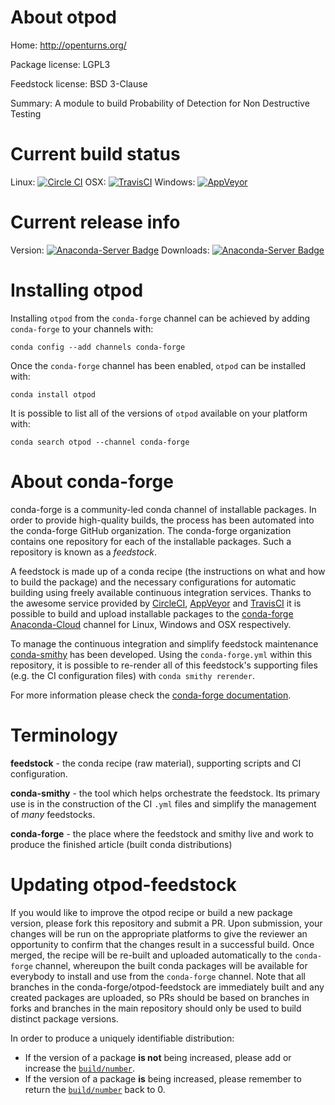 About otpod
===========

Home: http://openturns.org/

Package license: LGPL3

Feedstock license: BSD 3-Clause

Summary: A module to build Probability of Detection for Non Destructive Testing



Current build status
====================

Linux: [![Circle CI](https://circleci.com/gh/conda-forge/otpod-feedstock.svg?style=shield)](https://circleci.com/gh/conda-forge/otpod-feedstock)
OSX: [![TravisCI](https://travis-ci.org/conda-forge/otpod-feedstock.svg?branch=master)](https://travis-ci.org/conda-forge/otpod-feedstock)
Windows: [![AppVeyor](https://ci.appveyor.com/api/projects/status/github/conda-forge/otpod-feedstock?svg=True)](https://ci.appveyor.com/project/conda-forge/otpod-feedstock/branch/master)

Current release info
====================
Version: [![Anaconda-Server Badge](https://anaconda.org/conda-forge/otpod/badges/version.svg)](https://anaconda.org/conda-forge/otpod)
Downloads: [![Anaconda-Server Badge](https://anaconda.org/conda-forge/otpod/badges/downloads.svg)](https://anaconda.org/conda-forge/otpod)

Installing otpod
================

Installing `otpod` from the `conda-forge` channel can be achieved by adding `conda-forge` to your channels with:

```
conda config --add channels conda-forge
```

Once the `conda-forge` channel has been enabled, `otpod` can be installed with:

```
conda install otpod
```

It is possible to list all of the versions of `otpod` available on your platform with:

```
conda search otpod --channel conda-forge
```


About conda-forge
=================

conda-forge is a community-led conda channel of installable packages.
In order to provide high-quality builds, the process has been automated into the
conda-forge GitHub organization. The conda-forge organization contains one repository
for each of the installable packages. Such a repository is known as a *feedstock*.

A feedstock is made up of a conda recipe (the instructions on what and how to build
the package) and the necessary configurations for automatic building using freely
available continuous integration services. Thanks to the awesome service provided by
[CircleCI](https://circleci.com/), [AppVeyor](http://www.appveyor.com/)
and [TravisCI](https://travis-ci.org/) it is possible to build and upload installable
packages to the [conda-forge](https://anaconda.org/conda-forge)
[Anaconda-Cloud](http://docs.anaconda.org/) channel for Linux, Windows and OSX respectively.

To manage the continuous integration and simplify feedstock maintenance
[conda-smithy](http://github.com/conda-forge/conda-smithy) has been developed.
Using the ``conda-forge.yml`` within this repository, it is possible to re-render all of
this feedstock's supporting files (e.g. the CI configuration files) with ``conda smithy rerender``.

For more information please check the [conda-forge documentation](https://conda-forge.org/docs/).

Terminology
===========

**feedstock** - the conda recipe (raw material), supporting scripts and CI configuration.

**conda-smithy** - the tool which helps orchestrate the feedstock.
                   Its primary use is in the construction of the CI ``.yml`` files
                   and simplify the management of *many* feedstocks.

**conda-forge** - the place where the feedstock and smithy live and work to
                  produce the finished article (built conda distributions)


Updating otpod-feedstock
========================

If you would like to improve the otpod recipe or build a new
package version, please fork this repository and submit a PR. Upon submission,
your changes will be run on the appropriate platforms to give the reviewer an
opportunity to confirm that the changes result in a successful build. Once
merged, the recipe will be re-built and uploaded automatically to the
`conda-forge` channel, whereupon the built conda packages will be available for
everybody to install and use from the `conda-forge` channel.
Note that all branches in the conda-forge/otpod-feedstock are
immediately built and any created packages are uploaded, so PRs should be based
on branches in forks and branches in the main repository should only be used to
build distinct package versions.

In order to produce a uniquely identifiable distribution:
 * If the version of a package **is not** being increased, please add or increase
   the [``build/number``](http://conda.pydata.org/docs/building/meta-yaml.html#build-number-and-string).
 * If the version of a package **is** being increased, please remember to return
   the [``build/number``](http://conda.pydata.org/docs/building/meta-yaml.html#build-number-and-string)
   back to 0.